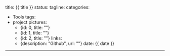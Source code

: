 title: {{ title }}
status:
tagline:
categories:
- Tools
tags:
- project
pictures:
   - {id: 0, title: ""}
   - {id: 1, title: ""}
   - {id: 2, title: ""}
links:
   - {description: "Github", url: ""}
date: {{ date }}
---



